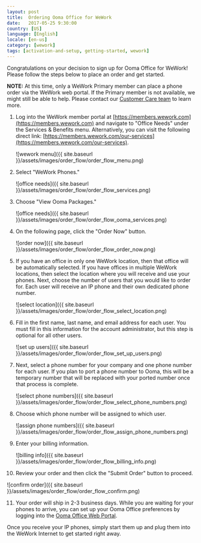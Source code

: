 ```yaml
---
layout: post
title:  Ordering Ooma Office for WeWork
date:   2017-05-25 9:30:00
country: [US]
language: [English]
locale: [en-us]
category: [wework]
tags: [activation-and-setup, getting-started, wework]
---
```


Congratulations on your decision to sign up for Ooma Office for WeWork! Please follow the steps below to place an order and get started.

**NOTE:** At this time, only a WeWork Primary member can place a phone order via the WeWork web portal. If the Primary member is not available, we might still be able to help. Please contact our [Customer Care team](/us/en/contact-us) to learn more.

1. Log into the WeWork member portal at [https://members.wework.com](https://members.wework.com) and navigate to "Office Needs" under the Services & Benefits menu. Alternatively, you can visit the following direct link: [https://members.wework.com/our-services](https://members.wework.com/our-services).

   ![wework menu]({{ site.baseurl }}/assets/images/order_flow/order_flow_menu.png)

2. Select "WeWork Phones."

   ![office needs]({{ site.baseurl }}/assets/images/order_flow/order_flow_services.png)

3. Choose "View Ooma Packages."

   ![office needs]({{ site.baseurl }}/assets/images/order_flow/order_flow_ooma_services.png)

4. On the following page, click the "Order Now" button.

   ![order now]({{ site.baseurl }}/assets/images/order_flow/order_flow_order_now.png)

5. If you have an office in only one WeWork location, then that office will be automatically selected. If you have offices in multiple WeWork locations, then select the location where you will receive and use your phones. Next, choose the number of users that you would like to order for. Each user will receive an IP phone and their own dedicated phone number.

   ![select location]({{ site.baseurl }}/assets/images/order_flow/order_flow_select_location.png)

6. Fill in the first name, last name, and email address for each user. You must fill in this information for the account administrator, but this step is optional for all other users.

   ![set up users]({{ site.baseurl }}/assets/images/order_flow/order_flow_set_up_users.png)

7. Next, select a phone number for your company and one phone number for each user. If you plan to port a phone number to Ooma, this will be a temporary number that will be replaced with your ported number once that process is complete.

   ![select phone numbers]({{ site.baseurl }}/assets/images/order_flow/order_flow_select_phone_numbers.png)

8. Choose which phone number will be assigned to which user.

   ![assign phone numbers]({{ site.baseurl }}/assets/images/order_flow/order_flow_assign_phone_numbers.png)

9. Enter your billing information.

   ![billing info]({{ site.baseurl }}/assets/images/order_flow/order_flow_billing_info.png)

10. Review your order and then click the "Submit Order" button to proceed.

   ![confirm order]({{ site.baseurl }}/assets/images/order_flow/order_flow_confirm.png)

11. Your order will ship in 2-3 business days. While you are waiting for your phones to arrive, you can set up your Ooma Office preferences by logging into the [Ooma Office Web Portal](/us/en/getting-started-with-ooma-office-manager). 

Once you receive your IP phones, simply start them up and plug them into the WeWork Internet to get started right away.